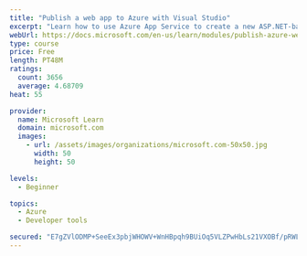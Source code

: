 ```yaml
---
title: "Publish a web app to Azure with Visual Studio"
excerpt: "Learn how to use Azure App Service to create a new ASP.NET-based web app, then publish and update directly from Visual Studio."
webUrl: https://docs.microsoft.com/en-us/learn/modules/publish-azure-web-app-with-visual-studio/
type: course
price: Free
length: PT48M
ratings:
  count: 3656
  average: 4.68709
heat: 55

provider:
  name: Microsoft Learn
  domain: microsoft.com
  images:
    - url: /assets/images/organizations/microsoft.com-50x50.jpg
      width: 50
      height: 50

levels:
  - Beginner

topics:
  - Azure
  - Developer tools

secured: "E7gZVlODMP+SeeEx3pbjWHOWV+WnHBpqh9BUiOq5VLZPwHbLs21VXOBf/pRWLsZIGrhs3wiaZCCedZ7SBb/9x+EdKJDnQHyTvr78ah4JsTV1voiaT8SrhVdOkNglTIwT9Yf1fMnumrTcPiM5ft+zKntUQaZOZY4zSMw5QlevOE28ismoK8Ih2QaEtwtSmMEuB8GI+5v7Hxj39rUJaSM5RVimrOpWMMCh1LHDo2u3lMcnQQIwYwwukfd/hpEk62tBGaiHKcLtv93Gts1MmqSj/2MabQvvxqZ5MvSlOWCTV6NNEI8reUde4droG0lzbyFI1it+imasYgwgBl+7V/hyfiK0LErh6KDpQZURa/dyPZb6Ek7Pv0xTbnLpVwK2Un/SKXUqEtJ17sizDBVDRuyA961DvpHcZXnvDU2D97XB2ao=;rOgET9fcd3/8qqTtxA9oLg=="
---
```


